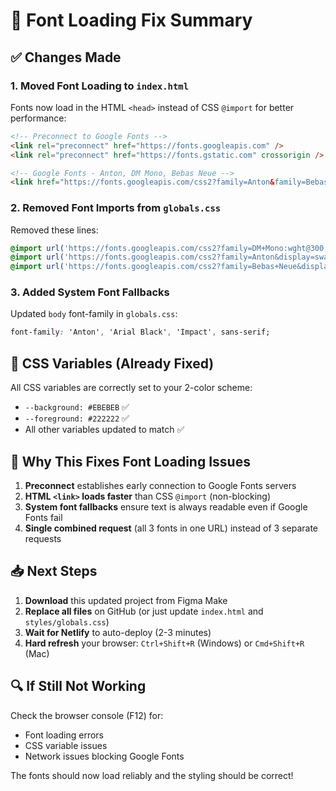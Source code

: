 # 🔧 Font Loading Fix Summary

## ✅ Changes Made

### 1. **Moved Font Loading to `index.html`**
Fonts now load in the HTML `<head>` instead of CSS `@import` for better performance:
```html
<!-- Preconnect to Google Fonts -->
<link rel="preconnect" href="https://fonts.googleapis.com" />
<link rel="preconnect" href="https://fonts.gstatic.com" crossorigin />

<!-- Google Fonts - Anton, DM Mono, Bebas Neue -->
<link href="https://fonts.googleapis.com/css2?family=Anton&family=Bebas+Neue&family=DM+Mono:wght@300;400;500&display=swap" rel="stylesheet" />
```

### 2. **Removed Font Imports from `globals.css`**
Removed these lines:
```css
@import url('https://fonts.googleapis.com/css2?family=DM+Mono:wght@300;400;500&display=swap');
@import url('https://fonts.googleapis.com/css2?family=Anton&display=swap');
@import url('https://fonts.googleapis.com/css2?family=Bebas+Neue&display=swap');
```

### 3. **Added System Font Fallbacks**
Updated `body` font-family in `globals.css`:
```css
font-family: 'Anton', 'Arial Black', 'Impact', sans-serif;
```

## 📝 CSS Variables (Already Fixed)
All CSS variables are correctly set to your 2-color scheme:
- `--background: #EBEBEB` ✅
- `--foreground: #222222` ✅
- All other variables updated to match ✅

## 🚀 Why This Fixes Font Loading Issues

1. **Preconnect** establishes early connection to Google Fonts servers
2. **HTML `<link>` loads faster** than CSS `@import` (non-blocking)
3. **System font fallbacks** ensure text is always readable even if Google Fonts fail
4. **Single combined request** (all 3 fonts in one URL) instead of 3 separate requests

## 📥 Next Steps

1. **Download** this updated project from Figma Make
2. **Replace all files** on GitHub (or just update `index.html` and `styles/globals.css`)
3. **Wait for Netlify** to auto-deploy (2-3 minutes)
4. **Hard refresh** your browser: `Ctrl+Shift+R` (Windows) or `Cmd+Shift+R` (Mac)

## 🔍 If Still Not Working

Check the browser console (F12) for:
- Font loading errors
- CSS variable issues
- Network issues blocking Google Fonts

The fonts should now load reliably and the styling should be correct!
